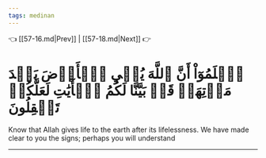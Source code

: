 ```yaml
---
tags: medinan
---
```


👈 [[57-16.md|Prev]] | [[57-18.md|Next]] 👉

# ٱعۡلَمُوٓاْ أَنَّ ٱللَّهَ يُحۡيِ ٱلۡأَرۡضَ بَعۡدَ مَوۡتِهَاۚ قَدۡ بَيَّنَّا لَكُمُ ٱلۡأٓيَٰتِ لَعَلَّكُمۡ تَعۡقِلُونَ

Know that Allah gives life to the earth after its lifelessness. We have made clear to you the signs; perhaps you will understand

---

